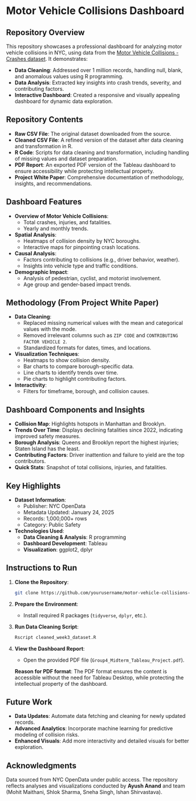 # Motor Vehicle Collisions Dashboard

## Repository Overview
This repository showcases a professional dashboard for analyzing motor vehicle collisions in NYC, using data from the [Motor Vehicle Collisions - Crashes dataset](https://catalog.data.gov/dataset/motor-vehicle-collisions-crashes). It demonstrates:

- **Data Cleaning**: Addressed over 1 million records, handling null, blank, and anomalous values using R programming.
- **Data Analysis**: Extracted key insights into crash trends, severity, and contributing factors.
- **Interactive Dashboard**: Created a responsive and visually appealing dashboard for dynamic data exploration.

## Repository Contents
- **Raw CSV File**: The original dataset downloaded from the source.
- **Cleaned CSV File**: A refined version of the dataset after data cleaning and transformation in R.
- **R Code**: Scripts for data cleaning and transformation, including handling of missing values and dataset preparation.
- **PDF Report**: An exported PDF version of the Tableau dashboard to ensure accessibility while protecting intellectual property.
- **Project White Paper**: Comprehensive documentation of methodology, insights, and recommendations.

## Dashboard Features
- **Overview of Motor Vehicle Collisions**:
  - Total crashes, injuries, and fatalities.
  - Yearly and monthly trends.
- **Spatial Analysis**:
  - Heatmaps of collision density by NYC boroughs.
  - Interactive maps for pinpointing crash locations.
- **Causal Analysis**:
  - Factors contributing to collisions (e.g., driver behavior, weather).
  - Insights into vehicle type and traffic conditions.
- **Demographic Impact**:
  - Analysis of pedestrian, cyclist, and motorist involvement.
  - Age group and gender-based impact trends.

## Methodology (From Project White Paper)
- **Data Cleaning**:
  - Replaced missing numerical values with the mean and categorical values with the mode.
  - Removed irrelevant columns such as `ZIP CODE` and `CONTRIBUTING FACTOR VEHICLE 2`.
  - Standardized formats for dates, times, and locations.
- **Visualization Techniques**:
  - Heatmaps to show collision density.
  - Bar charts to compare borough-specific data.
  - Line charts to identify trends over time.
  - Pie charts to highlight contributing factors.
- **Interactivity**:
  - Filters for timeframe, borough, and collision causes.

## Dashboard Components and Insights
- **Collision Map**: Highlights hotspots in Manhattan and Brooklyn.
- **Trends Over Time**: Displays declining fatalities since 2022, indicating improved safety measures.
- **Borough Analysis**: Queens and Brooklyn report the highest injuries; Staten Island has the least.
- **Contributing Factors**: Driver inattention and failure to yield are the top contributors.
- **Quick Stats**: Snapshot of total collisions, injuries, and fatalities.

## Key Highlights
- **Dataset Information**:
  - Publisher: NYC OpenData
  - Metadata Updated: January 24, 2025
  - Records: 1,000,000+ rows
  - Category: Public Safety
- **Technologies Used**:
  - **Data Cleaning & Analysis**: R programming
  - **Dashboard Development**: Tableau
  - **Visualization**: ggplot2, dplyr

## Instructions to Run
1. **Clone the Repository**:
   ```bash
   git clone https://github.com/yourusername/motor-vehicle-collisions-dashboard.git
   ```
2. **Prepare the Environment**:
   - Install required R packages (`tidyverse`, `dplyr`, etc.).
3. **Run Data Cleaning Script**:
   ```bash
   Rscript cleaned_week3_dataset.R
   ```
4. **View the Dashboard Report**:
   - Open the provided PDF file (`Group4_Midterm_Tableau_Project.pdf`).

   **Reason for PDF format**: The PDF format ensures the content is accessible without the need for Tableau Desktop, while protecting the intellectual property of the dashboard.

## Future Work
- **Data Updates**: Automate data fetching and cleaning for newly updated records.
- **Advanced Analytics**: Incorporate machine learning for predictive modeling of collision risks.
- **Enhanced Visuals**: Add more interactivity and detailed visuals for better exploration.

## Acknowledgments
Data sourced from NYC OpenData under public access. The repository reflects analyses and visualizations conducted by **Ayush Anand** and team (Mohit Maithani, Shlok Sharma, Sneha Singh, Ishan Shirvastava).

